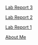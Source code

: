 [Lab Report 3](https://oodball.github.io/cse15l-lab-reports/lab-report-3-week-5.html)

[Lab Report 2](https://oodball.github.io/cse15l-lab-reports/lab-report-2-week-3.html)

[Lab Report 1](https://oodball.github.io/cse15l-lab-reports/lab-report-1-week-0.html)

[About Me](https://oodball.github.io/cse15l-lab-reports/aboutMe.html)
